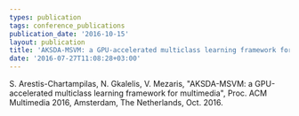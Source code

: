 ```yaml
---
types: publication
tags: conference_publications
publication_date: '2016-10-15'
layout: publication
title: 'AKSDA-MSVM: a GPU-accelerated multiclass learning framework for multimedia'
date: '2016-07-27T11:08:28+03:00'
---
```

<p>S. Arestis-Chartampilas, N. Gkalelis, V. Mezaris, "AKSDA-MSVM: a GPU-accelerated multiclass learning framework for multimedia", Proc. ACM Multimedia 2016, Amsterdam, The Netherlands, Oct. 2016.</p>
